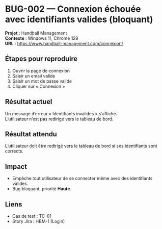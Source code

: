 # BUG-002 — Connexion échouée avec identifiants valides (bloquant)

**Projet** : Handball Management  
**Contexte** : Windows 11, Chrome 129  
**URL** : https://www.handball-management.com/connexion/

## Étapes pour reproduire
1. Ouvrir la page de connexion
2. Saisir un email valide 
3. Saisir un mot de passe valide
4. Cliquer sur « Connexion »

## Résultat actuel
Un message d’erreur « Identifiants invalides » s’affiche.  
L’utilisateur n’est pas redirigé vers le tableau de bord.

## Résultat attendu
L’utilisateur doit être redirigé vers le tableau de bord si ses identifiants sont corrects.

## Impact
- Empêche tout utilisateur de se connecter même avec des identifiants valides.  
- Bug bloquant, priorité **Haute**.

## Liens
- Cas de test : TC-01  
- Story Jira : HBM-1 (Login)
